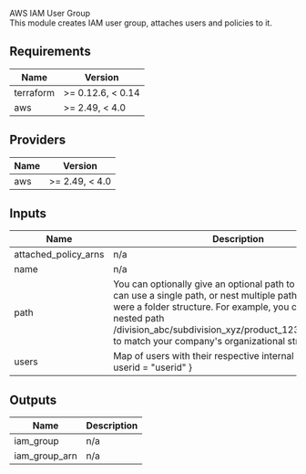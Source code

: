 AWS IAM User Group  
This module creates IAM user group, attaches users and policies to it.

## Requirements

| Name | Version |
|------|---------|
| terraform | >= 0.12.6, < 0.14 |
| aws | >= 2.49, < 4.0 |

## Providers

| Name | Version |
|------|---------|
| aws | >= 2.49, < 4.0 |

## Inputs

| Name | Description | Type | Default | Required |
|------|-------------|------|---------|:--------:|
| attached\_policy\_arns | n/a | `map(string)` | n/a | yes |
| name | n/a | `string` | n/a | yes |
| path | You can optionally give an optional path to the group. You can use a single path, or nest multiple paths as if they were a folder structure. For example, you could use the nested path /division\_abc/subdivision\_xyz/product\_1234/engineering/ to match your company's organizational structure. | `string` | `"/"` | no |
| users | Map of users with their respective internal keys. Can be { userid = "userid" } | `map(string)` | n/a | yes |

## Outputs

| Name | Description |
|------|-------------|
| iam\_group | n/a |
| iam\_group\_arn | n/a |

